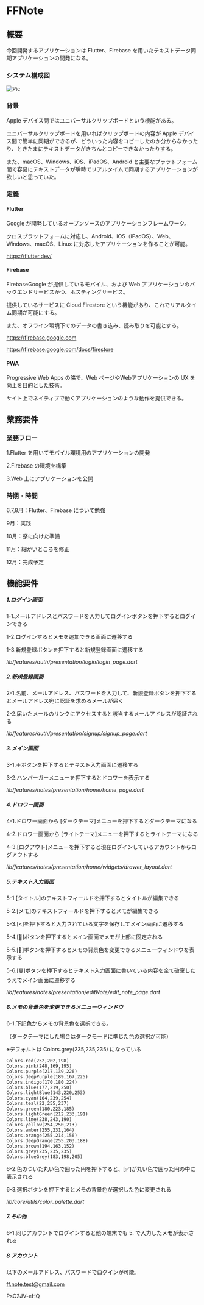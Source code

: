 # FFNote

## 概要

今回開発するアプリケーションは Flutter、Firebase を用いたテキストデータ同期アプリケーションの開発になる。

### システム構成図
![Pic](./Git_pic/pic1.png)
### 背景

Apple デバイス間ではユニバーサルクリップボードという機能がある。

ユニバーサルクリップボードを用いればクリップボードの内容が Apple デバイス間で簡単に同期ができるが、どういった内容をコピーしたのか分からなかったり、ときたまにテキストデータがきちんとコピーできなかったりする。

また、macOS、Windows、iOS、iPadOS、Android と主要なプラットフォーム間で容易にテキストデータが瞬時でリアルタイムで同期するアプリケーションが欲しいと思っていた。

### 定義

#### Flutter

Google が開発しているオープンソースのアプリケーションフレームワーク。

クロスプラットフォームに対応し、Android、iOS（iPadOS）、Web、Windows、macOS、Linux に対応したアプリケーションを作ることが可能。

https://flutter.dev/

#### Firebase

FirebaseGoogle が提供しているモバイル、および Web アプリケーションのバックエンドサービスかつ、ホスティングサービス。

提供しているサービスに Cloud Firestore という機能があり、これでリアルタイム同期が可能にする。

また、オフライン環境下でのデータの書き込み、読み取りを可能とする。

https://firebase.google.com

https://firebase.google.com/docs/firestore

#### PWA

Progressive Web Apps の略で、Web ページやWebアプリケーションの UX を向上を目的とした技術。

サイト上でネイティブで動くアプリケーションのような動作を提供できる。

## 業務要件

### 業務フロー

1.Flutter を用いてモバイル環境用のアプリケーションの開発

2.Firebase の環境を構築

3.Web 上にアプリケーションを公開

### 時期・時間

6,7,8月：Flutter、Firebase について勉強

9月：実践

10月：祭に向けた準備

11月：細かいところを修正

12月：完成予定

## 機能要件
##### 1.ログイン画面
1-1.メールアドレスとパスワードを入力してログインボタンを押下するとログインできる

1-2.ログインするとメモを追加できる画面に遷移する

1-3.新規登録ボタンを押下すると新規登録画面に遷移する

*lib/features/auth/presentation/login/login_page.dart*

##### 2.新規登録画面

2-1.名前、メールアドレス、パスワードを入力して、新規登録ボタンを押下するとメールアドレス宛に認証を求めるメールが届く

2-2.届いたメールのリンクにアクセスすると該当するメールアドレスが認証される

*lib/features/auth/presentation/signup/signup_page.dart*

##### 3.メイン画面

3-1.＋ボタンを押下するとテキスト入力画面に遷移する

3-2.ハンバーガーメニューを押下するとドロワーを表示する

*lib/features/notes/presentation/home/home_page.dart*

##### 4.ドロワー画面

4-1.ドロワー画面から [ダークテーマ]メニューを押下するとダークテーマになる

4-2.ドロワー画面から [ライトテーマ]メニューを押下するとライトテーマになる

4-3.[ログアウト]メニューを押下すると現在ログインしているアカウントからログアウトする

*lib/features/notes/presentation/home/widgets/drawer_layout.dart*

##### 5.テキスト入力画面

5-1.[タイトル]のテキストフィールドを押下するとタイトルが編集できる

5-2.[メモ]のテキストフィールドを押下するとメモが編集できる

5-3.[<]を押下すると入力されている文字を保存してメイン画面に遷移する

5-4.[📌]ボタンを押下するとメイン画面でメモが上部に固定される

5-5.[🎨]ボタンを押下するとメモの背景色を変更できるメニューウィンドウを表示する

5-6.[🗑]ボタンを押下するとテキスト入力画面に書いている内容を全て破棄したうえでメイン画面に遷移する

*lib/features/notes/presentation/editNote/edit_note_page.dart*

##### 6.メモの背景色を変更できるメニューウィンドウ

6-1.下記色からメモの背景色を選択できる。

（ダークテーマにした場合はダークモードに準じた色の選択が可能）

※デフォルトは Colors.grey(235,235,235) になっている

```
Colors.red(252,202,198)
Colors.pink(248,169,195)
Colors.purple(217,139,226)
Colors.deepPurple(189,167,225)
Colors.indigo(170,180,224)
Colors.blue(177,219,250)
Colors.lightBlue(143,220,253)
Colors.cyan(104,239,254)
Colors.teal(22,255,237)
Colors.green(180,223,185)
Colors.lightGreen(212,233,191)
Colors.lime(238,243,190)
Colors.yellow(254,250,213)
Colors.amber(255,231,164)
Colors.orange(255,214,156)
Colors.deepOrange(255,203,188)
Colors.brown(194,163,152)
Colors.grey(235,235,235)
Colors.blueGrey(183,198,205)
```

6-2.色のついた丸い色で囲った円を押下すると、[✅]が丸い色で囲った円の中に表示される

6-3.選択ボタンを押下するとメモの背景色が選択した色に変更される

*lib/core/utils/color_palette.dart*

##### 7.その他

6-1.同じアカウントでログインすると他の端末でも 5. で入力したメモが表示される

##### 8 アカウント
以下のメールアドレス、パスワードでログインが可能。

ff.note.test@gmail.com

PsC2JV-eHQ

